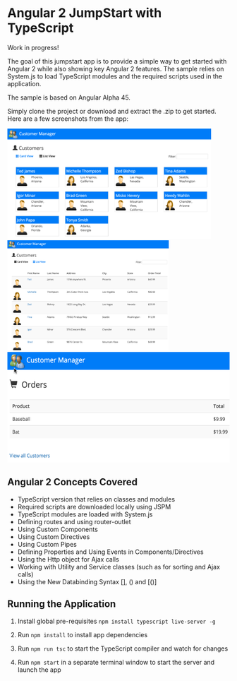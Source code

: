 # Angular 2 JumpStart with TypeScript

Work in progress!

The goal of this jumpstart app is to provide
a simple way to get started with Angular 2 while also showing key Angular 2 features. The sample
relies on System.js to load TypeScript modules and the required scripts used in the application.

The sample is based on Angular Alpha 45.

Simply clone the project or download and extract the .zip to get started. Here are a few
screenshots from the app:

<img height="250" src="src/images/screenshots/cards.png" border="0" />

<br />

<img height="250" src="src/images/screenshots/grid.png" border="0" />

<br />

<img height="250" src="src/images/screenshots/orders.png" border="0" />

## Angular 2 Concepts Covered

* TypeScript version that relies on classes and modules
* Required scripts are downloaded locally using JSPM
* TypeScript modules are loaded with System.js
* Defining routes and using router-outlet
* Using Custom Components
* Using Custom Directives
* Using Custom Pipes
* Defining Properties and Using Events in Components/Directives
* Using the Http object for Ajax calls
* Working with Utility and Service classes (such as for sorting and Ajax calls)
* Using the New Databinding Syntax [], () and [()]

## Running the Application

1. Install global pre-requisites `npm install typescript live-server -g`

1. Run `npm install` to install app dependencies

1. Run `npm run tsc` to start the TypeScript compiler and watch for changes

1. Run `npm start` in a separate terminal window to start the server and launch the app
